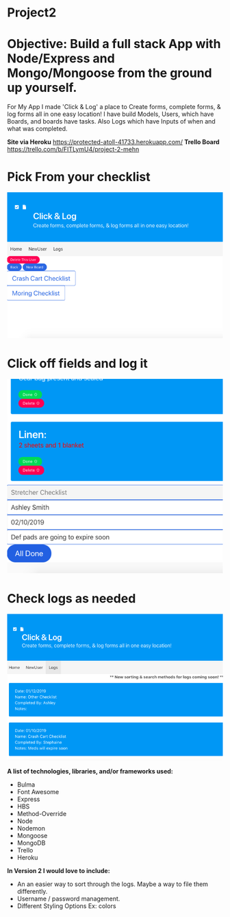 # Project2

Objective: Build a full stack App with Node/Express and Mongo/Mongoose from the ground up yourself.
==========

For My App I made 'Click & Log' a place to Create forms, complete forms, & log forms all in one easy location!
I have build Models, Users, which have Boards, and boards have tasks. Also Logs which have Inputs of when and what was completed.

**Site via Heroku**
https://protected-atoll-41733.herokuapp.com/
**Trello Board** 
https://trello.com/b/FITLymU4/project-2-mehn

# Pick From your checklist

![pick your checklist](wireframes/pickYourChecklist.png)


# Click off fields and log it

![check and submit](wireframes/checkAndSubmit.png)


# Check logs as needed

![logs](wireframes/Logs.png)

**A list of technologies, libraries, and/or frameworks used:**
- Bulma
- Font Awesome
- Express
- HBS
- Method-Override
- Node
- Nodemon
- Mongoose
- MongoDB
- Trello 
- Heroku

**In Version 2 I would love to include:**
- An an easier way to sort through the logs. Maybe a way to file them differently. 
- Username / password management.
- Different Styling Options Ex: colors

